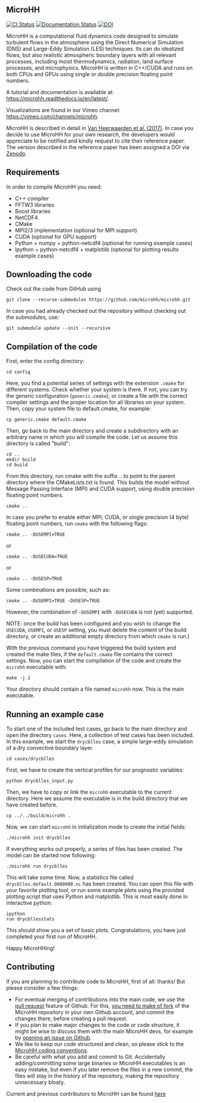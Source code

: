 MicroHH
-------

[![CI Status](https://github.com/microhh/microhh/actions/workflows/develop.yml/badge.svg)](https://github.com/microhh/microhh/actions/)
[![Documentation Status](https://readthedocs.org/projects/microhh/badge/?version=latest)](https://microhh.readthedocs.io/en/latest/?badge=latest)
[![DOI](https://zenodo.org/badge/DOI/10.5281/zenodo.13923894.svg)](https://doi.org/10.5281/zenodo.13923894)

MicroHH is a computational fluid dynamics code designed to simulate turbulent flows in the atmosphere using the Direct Numerical Simulation (DNS) and Large-Eddy Simulation (LES) techniques. Its can do idealized flows, but also realistic atmospheric boundary layers with all relevant processes, including moist thermodynamics, radiation, land surface processes, and microphysics. MicroHH is written in C++/CUDA and runs on both CPUs and GPUs using single or double precision floating point numbers.

A tutorial and documentation is available at: https://microhh.readthedocs.io/en/latest/.

Visualizations are found in our Vimeo channel: https://vimeo.com/channels/microhh.

MicroHH is described in detail in [Van Heerwaarden et al. (2017)](https://doi.org/10.5194/gmd-10-3145-2017). In case you decide to use MicroHH for your own research, the developers would appreciate to be notified and kindly request to cite their reference paper. The version described in the reference paper has been assigned a DOI via [Zenodo](https://zenodo.org).


Requirements
------------
In order to compile MicroHH you need:
* C++ compiler
* FFTW3 libraries
* Boost libraries
* NetCDF4
* CMake
* MPI2/3 implementation (optional for MPI support)
* CUDA (optional for GPU support)
* Python + numpy + python-netcdf4 (optional for running example cases)
* Ipython + python-netcdf4 + matplotlib (optional for plotting results example cases)


Downloading the code
--------------------
Check out the code from GitHub using

    git clone --recurse-submodules https://github.com/microhh/microhh.git

In case you had already checked out the repository without checking out the submodules, use:

    git submodule update --init --recursive


Compilation of the code
-----------------------
First, enter the config directory: 

    cd config

Here, you find a potential series of settings with the extension `.cmake` for different systems. Check whether your system is there. If not, you can try the generic configuration (`generic.cmake`), or create a file with the correct compiler settings and the proper location for all libraries on your system. Then, copy your system file to default.cmake, for example:

    cp generic.cmake default.cmake

Then, go back to the main directory and create a subdirectory with an arbitrary name in which you will compile the code. Let us assume this directory is called "build":

    cd ..  
    mkdir build  
    cd build   

From this directory, run cmake with the suffix .. to point to the parent directory where the CMakeLists.txt is found. This builds the model without Message Passing Interface (MPI) and CUDA support, using double precision floating point numbers.

    cmake ..

In case you prefer to enable either MPI, CUDA, or single precision (4 byte) floating point numbers, run `cmake` with the following flags:
    
    cmake .. -DUSEMPI=TRUE

or

    cmake .. -DUSECUDA=TRUE

or 

    cmake .. -DUSESP=TRUE

Some combinations are possible, such as:

    cmake .. -DUSEMPI=TRUE -DUSESP=TRUE

However, the combination of `-DUSEMPI` with `-DUSECUDA` is not (yet) supported.

NOTE: once the build has been configured and you wish to change the `USECUDA`, `USEMPI`, or `USESP` setting, you must delete the content of the build directory, or create an additional empty directory from which `cmake` is run.)

With the previous command you have triggered the build system and created the make files, if the `default.cmake` file contains the correct settings. Now, you can start the compilation of the code and create the `microhh` executable with:

    make -j 2

Your directory should contain a file named `microhh` now. This is the main executable.


Running an example case
-----------------------
To start one of the included test cases, go back to the main directory and  open the directory `cases`. Here, a collection of test cases has been included. In this example, we start the `drycblles` case, a simple large-eddy simulation of a dry convective boundary layer.

    cd cases/drycblles

First, we have to create the vertical profiles for our prognostic variables:

    python drycblles_input.py

Then, we have to copy or link the `microhh` executable to the current directory. Here we assume the executable is in the build directory that we have created before.

    cp ../../build/microhh .

Now, we can start `microhh` in initialization mode to create the initial fields:

    ./microhh init drycblles

If everything works out properly, a series of files has been created. The model can be started now following:

    ./microhh run drycblles

This will take some time. Now, a statistics file called `drycblles.default.0000000.nc` has been created. You can open this file with your favorite plotting tool, or run some example plots using the provided plotting script that uses Python and matplotlib. This is most easily done in interactive python:

    ipython  
    run drycbllesstats

This should show you a set of basic plots. Congratulations, you have just completed your first run of MicroHH.

Happy MicroHHing!

Contributing
------------

If you are planning to contribute code to MicroHH, first of all: thanks! But please consider a few things:
- For eventual merging of contributions into the main code, we use the [pull request](https://github.com/microhh/microhh/pulls) feature of Github. For this, [you need to make of fork](https://github.com/microhh/microhh/fork) of the MicroHH repository in your own Github account, and commit the changes there, before creating a pull request.
- If you plan to make major changes to the code or code structure, it might be wise to discuss them with the main MicroHH devs, for example by [opening an issue on Github](https://github.com/microhh/microhh/issues).
- We like to keep our code structured and clean, so please stick to the [MicroHH coding conventions](https://github.com/microhh/microhh/blob/main/doc/coding_conventions.cxx).
- Be careful with what you add and commit to Git. Accidentally adding/committing some large binaries or MicroHH executables is an easy mistake, but even if you later remove the files in a new commit, the files will stay in the history of the repository, making the repository unnecessary bloaty.
 
Current and previous contributors to MicroHH can be found [here](CONTRIBUTORS.md)
